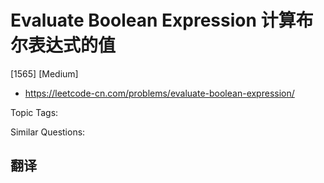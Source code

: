 # Evaluate Boolean Expression 计算布尔表达式的值

[1565] [Medium]

- https://leetcode-cn.com/problems/evaluate-boolean-expression/

Topic Tags:

Similar Questions:

## 翻译
